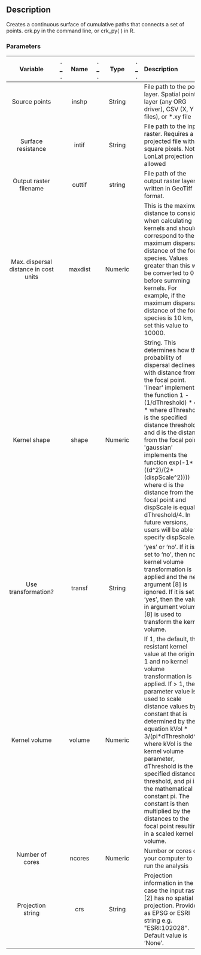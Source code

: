 ## Description

Creates a continuous surface of cumulative paths that connects a set of points. crk.py in the command line, or crk_py( ) in R.

###  Parameters

| Variable          | .  _  . | Name            | .  _  .  |   Type | .  _  . | Description |
| :---------------: | :----: |:--------------:  | :----: | :-----------------: | :----:  |:---------- |
| Source points |      | inshp|       | String|      |File path to the point layer. Spatial point layer (any ORG driver), CSV (X, Y files), or *.xy file|
| Surface resistance |   |intif|     | String|      | File path to the input raster. Requires a projected file with square pixels. Not LonLat projection allowed|
| Output raster filename|  |outtif|  | string| |File path of the output raster layer written in GeoTiff format.|
|Max. dispersal distance in cost units| |maxdist| | Numeric| | This is the maximum distance to consider when calculating kernels and should correspond to the maximum dispersal distance of the focal species. Values greater than this will be converted to 0 before summing kernels. For example, if the maximum dispersal distance of the focal species is 10 km, set this value to 10000.|
|Kernel shape| |shape| | Numeric| | String. This determines how the probability of dispersal declines with distance from the focal point. 'linear' implements the function 1 - (1/dThreshold) * d * where dThreshold is the specified distance threshold and d is the distance from the focal point. 'gaussian' implements the function exp(-1*((d^2)/(2*(dispScale^2)))) where d is the distance from the focal point and dispScale is equal to dThreshold/4. In future versions, users will be able to specify dispScale. |
|Use transformation?  | |transf|  |String|  | ’yes’ or ‘no’. If it is set to ‘no’, then no kernel volume transformation is applied and the next argument [8] is ignored. If it is set to ‘yes’, then the value in argument volume [8] is used to transform the kernel volume.|
|Kernel volume |  | volume|  |Numeric|  | If 1, the default, the resistant kernel value at the origin is 1 and no kernel volume transformation is applied. If > 1, the parameter value is used to scale distance values by a constant that is determined by the equation kVol * 3/(pi*dThreshold^2) where kVol is the kernel volume parameter, dThreshold is the specified distance threshold, and pi is the mathematical constant pi. The constant is then multiplied by the distances to the focal point resulting in a scaled kernel volume.|
|Number of cores | | ncores| |Numeric| |Number or cores of your computer to run the analysis | 
|Projection string  | | crs| |String| |Projection information in the case the input raster [2] has no spatial projection. Provide it as EPSG or ESRI string e.g. "ESRI:102028". Default value is ‘None’.|